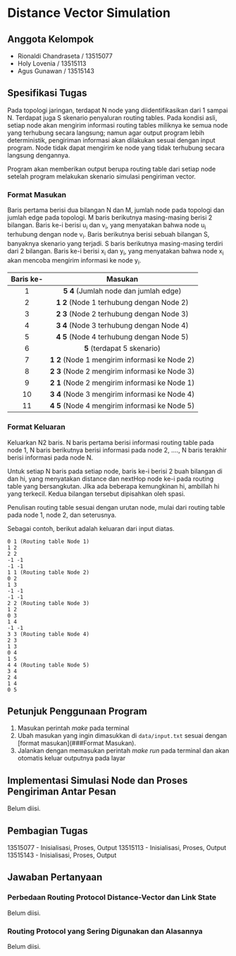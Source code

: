 # Distance Vector Simulation


## Anggota Kelompok

- Rionaldi Chandraseta / 13515077
- Holy Lovenia / 13515113
- Agus Gunawan / 13515143


## Spesifikasi Tugas

Pada topologi jaringan, terdapat N node yang diidentifikasikan dari 1 sampai N. Terdapat juga S skenario penyaluran routing tables. Pada kondisi asli, setiap node akan mengirim informasi routing tables miliknya ke semua node yang terhubung secara langsung; namun agar output program lebih deterministik, pengiriman informasi akan dilakukan sesuai dengan input program. Node tidak dapat mengirim ke node yang tidak terhubung secara langsung dengannya.

Program akan memberikan output berupa routing table dari setiap node setelah program melakukan skenario simulasi pengiriman vector.

### Format Masukan

Baris pertama berisi dua  bilangan N dan M, jumlah node pada topologi dan jumlah edge pada topologi.
M baris berikutnya masing-masing berisi 2 bilangan. Baris ke-i berisi u<sub>i</sub> dan v<sub>i</sub>, yang menyatakan bahwa node u<sub>i</sub> terhubung dengan node v<sub>i</sub>.
Baris berikutnya berisi sebuah bilangan S, banyaknya skenario yang terjadi.
S baris berikutnya masing-masing terdiri dari 2 bilangan. Baris ke-i berisi x<sub>i</sub> dan y<sub>i</sub>, yang menyatakan bahwa node x<sub>i</sub> akan mencoba mengirim informasi ke node y<sub>i</sub>.

| Baris ke- | Masukan |
|:---------:|:-------:|
| 1 | **5 4** (Jumlah node dan jumlah edge) |
| 2 | **1 2** (Node 1 terhubung dengan Node 2) |
| 3 | **2 3** (Node 2 terhubung dengan Node 3) |
| 4 | **3 4** (Node 3 terhubung dengan Node 4) |
| 5 | **4 5** (Node 4 terhubung dengan Node 5) |
| 6 | **5** (terdapat 5 skenario) |
| 7 | **1 2** (Node 1 mengirim informasi ke Node 2) |
| 8 | **2 3** (Node 2 mengirim informasi ke Node 3) |
| 9 | **2 1** (Node 2 mengirim informasi ke Node 1) |
| 10 | **3 4** (Node 3 mengirim informasi ke Node 4) |
| 11 | **4 5** (Node 4 mengirim informasi ke Node 5) |

### Format Keluaran

Keluarkan N2 baris. N baris pertama berisi informasi routing table pada node 1, N baris berikutnya berisi informasi pada node 2, …., N baris terakhir berisi informasi pada node N.

Untuk setiap N baris pada setiap node, baris ke-i berisi 2 buah bilangan di dan hi, yang menyatakan distance dan nextHop node ke-i pada routing table yang bersangkutan. JIka ada beberapa kemungkinan hi, ambillah hi yang terkecil. Kedua bilangan tersebut dipisahkan oleh spasi. 

Penulisan routing table sesuai dengan urutan node, mulai dari routing table pada node 1, node 2, dan seterusnya.

Sebagai contoh, berikut adalah keluaran dari input diatas.

```
0 1 (Routing table Node 1)
1 2
2 2
-1 -1
-1 -1
1 1 (Routing table Node 2)
0 2
1 3
-1 -1
-1 -1
2 2 (Routing table Node 3)
1 2
0 3
1 4
-1 -1
3 3 (Routing table Node 4)
2 3
1 3
0 4
1 5
4 4 (Routing table Node 5)
3 4
2 4
1 4
0 5
```


## Petunjuk Penggunaan Program

1. Masukan perintah *make* pada terminal
2. Ubah masukan yang ingin dimasukkan di `data/input.txt` sesuai dengan [format masukan](###Format Masukan).
3. Jalankan dengan memasukan perintah *make run* pada terminal dan akan otomatis keluar outputnya pada layar
 

## Implementasi Simulasi Node dan Proses Pengiriman Antar Pesan

Belum diisi.


## Pembagian Tugas
13515077 - Inisialisasi, Proses, Output
13515113 - Inisialisasi, Proses, Output
13515143 - Inisialisasi, Proses, Output


## Jawaban Pertanyaan

### Perbedaan Routing Protocol Distance-Vector dan Link State

Belum diisi.

### Routing Protocol yang Sering Digunakan dan Alasannya

Belum diisi.
